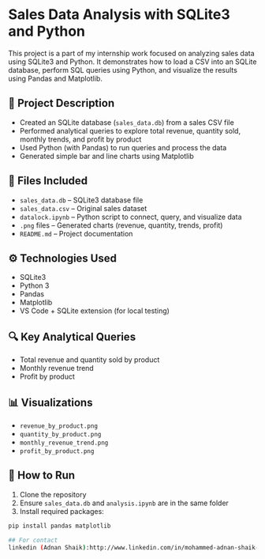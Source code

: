 # Sales Data Analysis with SQLite3 and Python

This project is a part of my internship work focused on analyzing sales data using SQLite3 and Python. It demonstrates how to load a CSV into an SQLite database, perform SQL queries using Python, and visualize the results using Pandas and Matplotlib.

## 📌 Project Description

- Created an SQLite database (`sales_data.db`) from a sales CSV file
- Performed analytical queries to explore total revenue, quantity sold, monthly trends, and profit by product
- Used Python (with Pandas) to run queries and process the data
- Generated simple bar and line charts using Matplotlib

## 📁 Files Included

- `sales_data.db` – SQLite3 database file
- `sales_data.csv` – Original sales dataset
- `datalock.ipynb` – Python script to connect, query, and visualize data
- `.png` files – Generated charts (revenue, quantity, trends, profit)
- `README.md` – Project documentation

## ⚙️ Technologies Used

- SQLite3
- Python 3
- Pandas
- Matplotlib
- VS Code + SQLite extension (for local testing)

## 🔍 Key Analytical Queries

- Total revenue and quantity sold by product
- Monthly revenue trend
- Profit by product

## 📊 Visualizations

- `revenue_by_product.png`
- `quantity_by_product.png`
- `monthly_revenue_trend.png`
- `profit_by_product.png`

## 🚀 How to Run

1. Clone the repository
2. Ensure `sales_data.db` and `analysis.ipynb` are in the same folder
3. Install required packages:

```bash
pip install pandas matplotlib

## For contact
linkedin (Adnan Shaik):http://www.linkedin.com/in/mohammed-adnan-shaik-310092366



